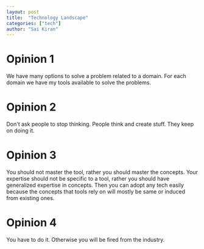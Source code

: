 ```yaml
---
layout: post
title:  "Technology Landscape"
categories: ["tech"]
author: "Sai Kiran"
---
```


# Opinion 1
We have many options to solve a problem related to a domain.
For each domain we have my tools available to solve the problems.

# Opinion 2
Don't ask people to stop thinking. People think and create stuff.
They keep on doing it.

# Opinion 3
You should not master the tool, rather you should master the concepts.
Your expertise should not be specific to a tool, rather you should 
have generalized expertise in concepts. Then you can adopt any tech easily 
because the concepts that tools rely on will mostly be same or induced 
from existing ones.

# Opinion 4
You have to do it. Otherwise you will be fired from the industry.

